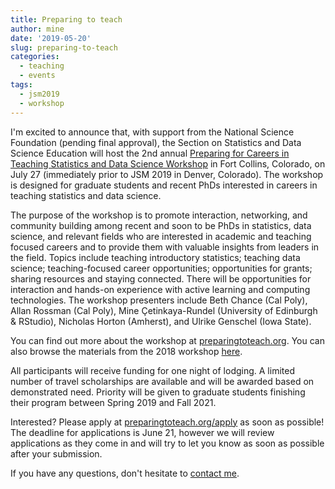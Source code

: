```yaml
---
title: Preparing to teach
author: mine
date: '2019-05-20'
slug: preparing-to-teach
categories:
  - teaching
  - events
tags:
  - jsm2019
  - workshop
---
```


I'm excited to announce that, with support from the National Science Foundation (pending final approval), the Section on Statistics and Data Science Education will host the 2nd annual [Preparing for Careers in Teaching Statistics and Data Science Workshop](https://preparingtoteach.org/) in Fort Collins, Colorado, on July 27 (immediately prior to JSM 2019 in Denver, Colorado). The workshop is designed for graduate students and recent PhDs interested in careers in teaching statistics and data science. 

The purpose of the workshop is to promote interaction, networking, and community building among recent and soon to be PhDs in statistics, data science, and relevant fields who are interested in academic and teaching focused careers and to provide them with valuable insights from leaders in the field. Topics include teaching introductory statistics; teaching data science; teaching-focused career opportunities; opportunities for grants; sharing resources and staying connected. There will be opportunities for interaction and hands-on experience with active learning and computing technologies. The workshop presenters include Beth Chance (Cal Poly), Allan Rossman (Cal Poly), Mine Çetinkaya-Rundel (University of Edinburgh & RStudio), Nicholas Horton (Amherst), and Ulrike Genschel (Iowa State). 

You can find out more about the workshop at [preparingtoteach.org](https://preparingtoteach.org/). You can also browse the materials from the 2018 workshop [here](https://github.com/mine-cetinkaya-rundel/preparing-to-teach).

All participants will receive funding for one night of lodging. A limited number of travel scholarships are available and will be awarded based on demonstrated need. Priority will be given to graduate students finishing their program between Spring 2019 and Fall 2021.

Interested? Please apply at [preparingtoteach.org/apply](https://preparingtoteach.org/apply/) as soon as possible! The deadline for applications is June 21, however we will review applications as they come in and will try to let you know as soon as possible after your submission.

If you have any questions, don't hesitate to [contact me](mailto:cetinkaya.mine@gmail.com).
